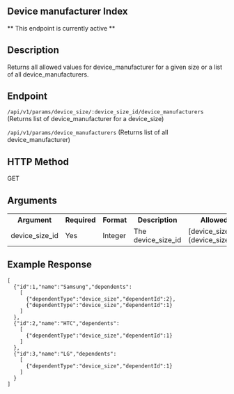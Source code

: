 ## Device manufacturer Index
** This endpoint is currently active **

## Description

Returns all allowed values for device_manufacturer for a given size or a list of all device_manufacturers.

## Endpoint

`/api/v1/params/device_size/:device_size_id/device_manufacturers` (Returns list of device_manufacturer for a device_size)

`/api/v1/params/device_manufacturers` (Returns list of all device_manufacturer)

## HTTP Method

GET

## Arguments

<table>
  <tr>
    <th>Argument</th>
    <th>Required</th>
    <th>Format</th>
    <th>Description</th>
    <th>Allowed Values</th>
  </tr>
  <tr>
    <td>device_size_id</td>
    <td>Yes</td>
    <td>Integer</td>
    <td>The device_size_id</td>
    <td>[device_size Index](device_size_index.md)</td>
  </tr>
</table>


## Example Response

```
[
  {"id":1,"name":"Samsung","dependents":
    [
      {"dependentType":"device_size","dependentId":2},
      {"dependentType":"device_size","dependentId":1}
    ]
  },
  {"id":2,"name":"HTC","dependents":
    [
      {"dependentType":"device_size","dependentId":1}
    ]
  },
  {"id":3,"name":"LG","dependents":
    [
      {"dependentType":"device_size","dependentId":1}
    ]
  }
]
```
